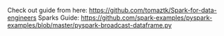 Check out guide from here: https://github.com/tomaztk/Spark-for-data-engineers
Sparks Guide: https://github.com/spark-examples/pyspark-examples/blob/master/pyspark-broadcast-dataframe.py